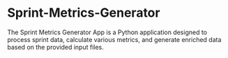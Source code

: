 # Sprint-Metrics-Generator
The Sprint Metrics Generator App is a Python application designed to process sprint data, calculate various metrics, and generate enriched data based on the provided input files.
